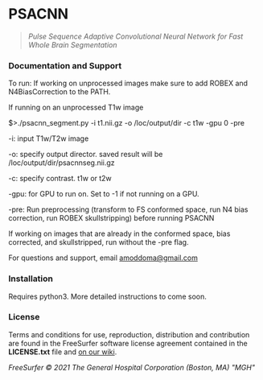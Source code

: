 # PSACNN

>*Pulse Sequence Adaptive Convolutional Neural Network for Fast Whole Brain Segmentation*

### Documentation and Support
To run: 
If working on unprocessed images make sure to add ROBEX and N4BiasCorrection to the PATH.

If running on an unprocessed T1w image 

$>./psacnn_segment.py  -i t1.nii.gz -o /loc/output/dir  -c t1w -gpu 0 -pre


-i: input T1w/T2w image

-o: specify output director. saved result will be /loc/output/dir/psacnnseg.nii.gz

-c: specify contrast. t1w or t2w

-gpu: for GPU to run on. Set to -1 if not running on a GPU.

-pre: Run preprocessing (transform to FS conformed space, run N4 bias correction, run ROBEX skullstripping) before running PSACNN


If working on images that are already in the conformed space, bias corrected, and skullstripped, run without the -pre flag.


For questions and support, email amoddoma@gmail.com

### Installation
Requires python3. More detailed instructions to come soon.

### License

Terms and conditions for use, reproduction, distribution and contribution are found in the FreeSurfer software license agreement contained in the **LICENSE.txt** file and [on our wiki](https://surfer.nmr.mgh.harvard.edu/fswiki/FreeSurferSoftwareLicense).

*FreeSurfer © 2021 The General Hospital Corporation (Boston, MA) "MGH"*

